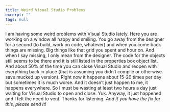 ```yaml
---
title: Weird Visual Studio Problems
excerpt: ""
tags: null
---
```

<div class="Section1"> I am having some weird problems with Visual Studio lately.
 Here you are working on a window all happy and smiling. You go away from the designer for a second (to build, work on code, whatever) and when you come back things are missing. Big things like that grid you spent and hour on.
 And when I say missing, I only mean from the designer. The code for the objects still seems to be there and it is still listed in the properties box object list. And about 50% of the time you can close Visual Studio and reopen with everything back in place (that is assuming you didn&#8217;t compile or otherwise save mucked up version).
 Right now it happens about 15-20 times per day but sometimes it is much worse. And it doesn&#8217;t just happen to me, it happens everywhere. So I must be wasting at least two hours a day just waiting for Visual Studio to open and close. Yuk.
 Anyway, it just happened and I felt the need to vent. Thanks for listening.
 <i>And if you have the fix for this, please send it!</i>
</div>